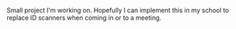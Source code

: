 Small project I'm working on. Hopefully I can implement this in my school to replace ID scanners when coming in or to a meeting.
